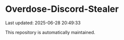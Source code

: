 # Overdose-Discord-Stealer

Last updated: 2025-06-28 20:49:33

This repository is automatically maintained.
